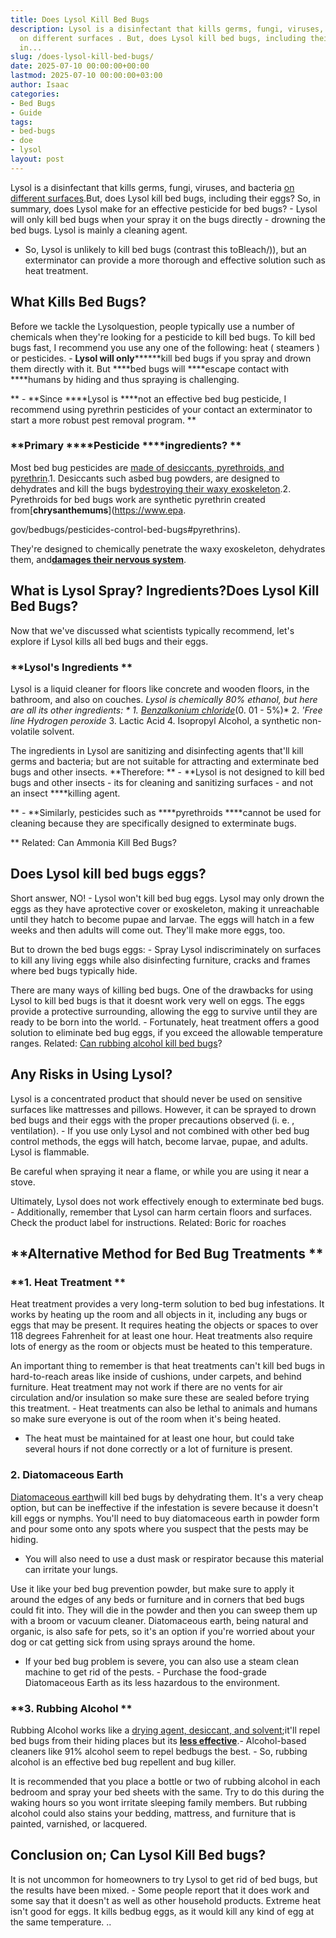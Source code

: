 ```yaml
---
title: Does Lysol Kill Bed Bugs
description: Lysol is a disinfectant that kills germs, fungi, viruses, and bacteria
  on different surfaces . But, does Lysol kill bed bugs, including their eggs? So,
  in...
slug: /does-lysol-kill-bed-bugs/
date: 2025-07-10 00:00:00+00:00
lastmod: 2025-07-10 00:00:00+03:00
author: Isaac
categories:
- Bed Bugs
- Guide
tags:
- bed-bugs
- doe
- lysol
layout: post
---
```

Lysol is a disinfectant that kills germs, fungi, viruses, and bacteria [on different surfaces](https://pestpolicy.com/best-drain-cleaner//).But, does Lysol kill bed bugs, including their eggs? So, in summary, does Lysol make for an effective pesticide for bed bugs? - Lysol will only kill bed bugs when your spray it on the bugs directly - drowning the bed bugs. Lysol is mainly a cleaning agent.

- So, Lysol is unlikely to kill bed bugs (contrast this toBleach/)), but an exterminator can provide a more thorough and effective solution such as heat treatment.

##  What Kills Bed Bugs?

Before we tackle the Lysolquestion, people typically use a number of chemicals when they're looking for a pesticide to kill bed bugs. To kill bed bugs fast, I recommend you use any one of the following: heat ( steamers ) or pesticides. - **Lysol will only********kill bed bugs if you spray and drown them directly with it. But ****bed bugs will ****escape contact with ****humans by hiding and thus spraying is challenging.

** - **Since ****Lysol is ****not an effective bed bug pesticide, I recommend using pyrethrin pesticides of your contact an exterminator to start a more robust pest removal program. **

###  **Primary ****Pesticide ****ingredients? **

Most bed bug pesticides are [made of desiccants, pyrethroids, and pyrethrin](https://www.epa.gov/bedbugs/pesticides-control-bed-bugs).1. Desiccants such asbed bug powders, are designed to dehydrates and kill the bugs by[destroying their waxy exoskeleton](https://www.epa.gov/bedbugs/pesticides-control-bed-bugs#pyrethrins).2. Pyrethroids for bed bugs work are synthetic pyrethrin created from[**chrysanthemums**](https://www.epa.

gov/bedbugs/pesticides-control-bed-bugs#pyrethrins).

They're designed to chemically penetrate the waxy exoskeleton, dehydrates them, and[**damages their nervous system**](https://www.sciencedirect.com/science/article/abs/pii/002073229500016X#:~:text=Anatomy%20of%20the%20sensory%20organs,have%20rich%20complements%20of%20sensilla.).

##  What is Lysol Spray? Ingredients?Does Lysol Kill Bed Bugs?

Now that we've discussed what scientists typically recommend, let's explore if Lysol kills all bed bugs and their eggs.

###  **Lysol's Ingredients **

Lysol is a liquid cleaner for floors like concrete and wooden floors, in the bathroom, and also on couches. *Lysol is chemically 80% ethanol, but here are all its other ingredients: * 1. [*Benzalkonium chloride*](https://www.quatchem.com/manufacturing-solutions/biocidal-raw-materials/benzalkonium-chloride)*(0. 01 - 5%)* 2. *'Free line Hydrogen peroxide* 3. Lactic Acid 4. Isopropyl Alcohol, a synthetic non-volatile solvent.

The ingredients in Lysol are sanitizing and disinfecting agents that'll kill germs and bacteria; but are not suitable for attracting and exterminate bed bugs and other insects. **Therefore: ** - **Lysol is not designed to kill bed bugs and other insects - its for cleaning and sanitizing surfaces - and not an insect ****killing agent.

** - **Similarly, pesticides such as ****pyrethroids ****cannot be used for cleaning because they are specifically designed to exterminate bugs.

** Related: Can Ammonia Kill Bed Bugs?

##  Does Lysol kill bed bugs eggs?

Short answer, NO! - Lysol won't kill bed bug eggs. Lysol may only drown the eggs as they have aprotective cover or exoskeleton, making it unreachable until they hatch to become pupae and larvae. The eggs will hatch in a few weeks and then adults will come out. They'll make more eggs, too.

But to drown the bed bugs eggs: - Spray Lysol indiscriminately on surfaces to kill any living eggs while also disinfecting furniture, cracks and frames where bed bugs typically hide.

There are many ways of killing bed bugs. One of the drawbacks for using Lysol to kill bed bugs is that it doesnt work very well on eggs. The eggs provide a protective surrounding, allowing the egg to survive until they are ready to be born into the world. - Fortunately, heat treatment offers a good solution to eliminate bed bug eggs, if you exceed the allowable temperature ranges. Related: [Can rubbing alcohol kill bed bugs](https://pestpolicy.com/does-rubbing-alcohol-kill-bed-bugs/)?

##  Any Risks in Using Lysol?

Lysol is a concentrated product that should never be used on sensitive surfaces like mattresses and pillows. However, it can be sprayed to drown bed bugs and their eggs with the proper precautions observed (i. e. , ventilation). - If you use only Lysol and not combined with other bed bug control methods, the eggs will hatch, become larvae, pupae, and adults. Lysol is flammable.

Be careful when spraying it near a flame, or while you are using it near a stove.

Ultimately, Lysol does not work effectively enough to exterminate bed bugs. - Additionally, remember that Lysol can harm certain floors and surfaces. Check the product label for instructions. Related: Boric for roaches

##  **Alternative Method for Bed Bug Treatments **

###  **1. Heat Treatment **

Heat treatment provides a very long-term solution to bed bug infestations. It works by heating up the room and all objects in it, including any bugs or eggs that may be present. It requires heating the objects or spaces to over 118 degrees Fahrenheit for at least one hour. Heat treatments also require lots of energy as the room or objects must be heated to this temperature.

An important thing to remember is that heat treatments can't kill bed bugs in hard-to-reach areas like inside of cushions, under carpets, and behind furniture. Heat treatment may not work if there are no vents for air circulation and/or insulation so make sure these are sealed before trying this treatment. - Heat treatments can also be lethal to animals and humans so make sure everyone is out of the room when it's being heated.

- The heat must be maintained for at least one hour, but could take several hours if not done correctly or a lot of furniture is present.

###  **2. Diatomaceous Earth**

[Diatomaceous earth](https://pestpolicy.com/does-diatomaceous-earth-kill-bed-bugs/)will kill bed bugs by dehydrating them. It's a very cheap option, but can be ineffective if the infestation is severe because it doesn't kill eggs or nymphs. You'll need to buy diatomaceous earth in powder form and pour some onto any spots where you suspect that the pests may be hiding.

- You will also need to use a dust mask or respirator because this material can irritate your lungs.

Use it like your bed bug prevention powder, but make sure to apply it around the edges of any beds or furniture and in corners that bed bugs could fit into. They will die in the powder and then you can sweep them up with a broom or vacuum cleaner. Diatomaceous earth, being natural and organic, is also safe for pets, so it's an option if you're worried about your dog or cat getting sick from using sprays around the home.

- If your bed bug problem is severe, you can also use a steam clean machine to get rid of the pests. - Purchase the food-grade Diatomaceous Earth as its less hazardous to the environment.

###  **3. Rubbing Alcohol **

Rubbing Alcohol works like a [drying agent, desiccant, and solvent](https://pestpolicy.com/does-rubbing-alcohol-kill-bed-bugs/);it'll repel bed bugs from their hiding places but its [**less effective**](https://njaes.rutgers.edu/fs1251/).- Alcohol-based cleaners like 91% alcohol seem to repel bedbugs the best. - So, rubbing alcohol is an effective bed bug repellent and bug killer.

It is recommended that you place a bottle or two of rubbing alcohol in each bedroom and spray your bed sheets with the same. Try to do this during the waking hours so you wont irritate sleeping family members. But rubbing alcohol could also stains your bedding, mattress, and furniture that is painted, varnished, or lacquered.

##  Conclusion on; Can Lysol Kill Bed bugs?

It is not uncommon for homeowners to try Lysol to get rid of bed bugs, but the results have been mixed. - Some people report that it does work and some say that it doesn't as well as other household products. Extreme heat isn't good for eggs. It kills bedbug eggs, as it would kill any kind of egg at the same temperature. ..